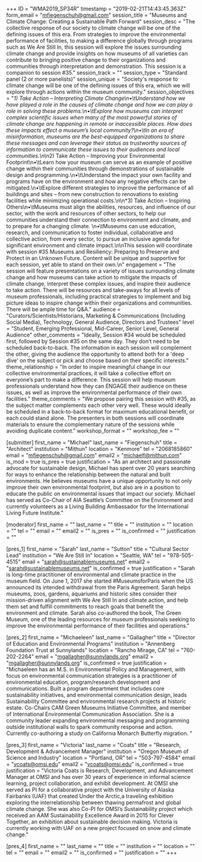 +++
ID = "WMA2019_SP34R"
timestamp = "2019-02-21T14:43:45.363Z"
form_email = "mfiegenschuh@gmail.com"
session_title = "Museums and Climate Change: Creating a Sustainable Path Forward"
session_desc = "The collective response of our society to climate change will be one of the defining issues of this era. From strategies to improve the environmental performance of facilities, to making a difference globally through programs such as We Are Still In, this session will explore the issues surrounding climate change and provide insights on how museums of all varieties can contribute to bringing positive change to their organizations and communities through interpretation and demonstration.  This session is a companion to session #35."
session_track = ""
session_type = "Standard panel (2 or more panelists)"
session_unique = "Society's response to climate change will be one of the defining issues of this era, which we will explore through actions within the museum community."
session_objectives = "*1) Take Action – Interpreting Climate Change\n•\tUnderstand how we have played a role in the causes of climate change and how we can play a role in solving these problems.\n•\tExplore how museums can interpret complex scientific issues when many of the most powerful stories of climate change are happening in remote or inaccessible places.  How does these impacts effect a museum’s local community?\n•\tIn an era of misinformation, museums are the best-equipped organizations to share these messages and can leverage their status as trustworthy sources of information to communicate these issues to their audiences and local communities.\n\n*2) Take Action – Improving your Environmental Footprint\n•\tLearn how your museum can serve as an example of positive change within their communities through demonstrations of sustainable design and programming.\n•\tUnderstand the impact your own facility and programs have on the environment and how any negative effects can be mitigated.\n•\tExplore different strategies to improve the performance of all buildings and sites – from new construction to renovations to existing facilities while minimizing operational costs.\n\n*3) Take Action – Inspiring Others\n•\tMuseums must align the abilities, resources, and influence of our sector, with the work and resources of other sectors, to help our communities understand their connection to environment and climate, and to prepare for a changing climate. \n•\tMuseums can use education, research, and communication to foster individual, collaborative and collective action, from every sector, to pursue an inclusive agenda for significant environment and climate impact.\n\nThis session will coordinate with session #35 Museums and Resiliency: Preparing to Preserve and Protect in an Unknown Future. Content will be unique and supportive for each session, yet able to stand on their own.\n"
engagement = "The session will feature presentations on a variety of issues surrounding climate change and how museums can take action to mitigate the impacts of climate change, interpret these complex issues, and inspire their audience to take action. There will be resources and take-aways for all levels of museum professionals, including practical strategies to implement and big picture ideas to inspire change within their organizations and communities. There will be ample time for Q&A."
audience = "Curators/Scientists/Historians, Marketing & Communications (Including Social Media), Technology, General Audience, Directors and Trustees"
level = "Student, Emerging Professional, Mid-Career, Senior Level, General Audience"
other_comments = "Ideally, Session #34 would be scheduled first, followed by Session #35 on the same day.  They don’t need to be scheduled back-to-back.  The information in each session will complement the other, giving the audience the opportunity to attend both for a 'deep dive' on the subject or pick and choose based on their specific interests."
theme_relationship = "In order to inspire meaningful change in our collective environmental practices, it will take a collective effort on everyone’s part to make a difference.  This session will help museum professionals understand how they can ENGAGE their audience on these issues, as well as improve the environmental performance of their own facilities."
theme_comments = "We propose pairing this session with #35, as the subject matter complements each other very well.  These would ideally be scheduled in a back-to-back format for maximum educational benefit, or each could stand alone.  The presenters in both sessions will coordinate materials to ensure the complementary nature of the sessions while avoiding duplicate content."
workshop_format = ""
workshop_fee = ""

[submitter]
first_name = "Michael"
last_name = "Fiegenschuh"
title = "Architect"
institution = "Mithun"
location = "Kenmore"
tel = "2068185860"
email = "mfiegenschuh@gmail.com"
email2 = "michaelf@mithun.com"
is_mod = true
is_pres = true
justification = "As an architect and passionate advocate for sustainable design, Michael has spent over 20 years searching for ways to enhance the relationship between the natural and built environments. He believes museums have a unique opportunity to not only improve their own environmental footprint, but also are in a position to educate the public on environmental issues that impact our society. Michael has served as Co-Chair of AIA Seattle’s Committee on the Environment and currently volunteers as a Living Building Ambassador for the International Living Future Institute."

[moderator]
first_name = ""
last_name = ""
title = ""
institution = ""
location = ""
tel = ""
email = ""
email2 = ""
is_pres = ""
is_confirmed = ""
justification = ""

[pres_1]
first_name = "Sarah"
last_name = "Sutton"
title = "Cultural Sector Lead"
institution = "We Are Still In"
location = "Seattle, WA"
tel = "978-505-4515"
email = "sarah@sustainablemuseums.net"
email2 = "sarah@sustainablemuseums.net"
is_confirmed = true
justification = "Sarah is long-time practitioner of environmental and climate practice in the museum field. On June 1, 2017 she started #MuseumsforParis when the US announced its intended withdrawal from the Paris Agreement. Sarah helps museums, zoos, gardens, aquariums and historic sites consider their mission-driven alignment with We Are Still In and climate action, and help them set and fulfill commitments to reach goals that benefit the environment and climate. Sarah also co-authored the book, The Green Museum, one of the leading resources for museum professionals seeking to improve the environmental performance of their facilities and operations."

[pres_2]
first_name = "Michaeleen"
last_name = "Gallagher"
title = "Director of Education and Environmental Programs"
institution = "Annenberg Foundation Trust at Sunnylands"
location = "Rancho Mirage, CA"
tel = "760-202-2264"
email = "mgallagher@sunnylands.org"
email2 = "mgallagher@sunnylands.org"
is_confirmed = true
justification = "Michaeleen has an M.S. in Environmental Policy and Management, with focus on environmental communication strategies is a practitioner of environmental education, program/research development and communications. Built a program department that includes core sustainability initiatives, and environmental communication design, leads Sustainability Committee and environmental research projects at historic estate. Co-Chairs CAM Green Museums Initiative Committee, and member of International Environmental Communication Association. She is a community leader expanding environmental messaging and programming outside institutional walls to spark community response and action. Currently co-authoring a study on California Monarch Butterfly migration. "

[pres_3]
first_name = "Victoria"
last_name = "Coats"
title = "Research, Development & Advancement Manager"
institution = "Oregon Museum of Science and Industry"
location = "Portland, OR"
tel = "503-797-4584"
email = "vcoats@omsi.edu"
email2 = "vcoats@omsi.edu"
is_confirmed = true
justification = "Victoria Coats is Research, Development, and Advancement Manager at OMSI and has over 30 years of experience in informal science learning, project collaboration, and exhibit development. At OMSI she served as PI for a collaborative project with the University of Alaska Fairbanks (UAF) that created Under the Arctic,a traveling exhibition exploring the interrelationship between thawing permafrost and global climate change. She was also Co-PI for OMSI’s Sustainability project which received an AAM Sustainability Excellence Award in 2015 for Clever Together, an exhibition about sustainable decision making. Victoria is currently working with UAF on a new project focused on snow and climate change."

[pres_4]
first_name = ""
last_name = ""
title = ""
institution = ""
location = ""
tel = ""
email = ""
email2 = ""
is_confirmed = ""
justification = ""
+++
